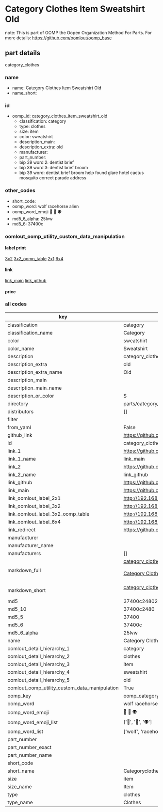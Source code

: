 # Category Clothes Item Sweatshirt Old  

note: This is part of OOMP the Oopen Organization Method For Parts. For more details: https://github.com/oomlout/oomp_base

##  part details
  



category_clothes



### name
* name: Category Clothes Item Sweatshirt Old
* name_short: 
### id
* oomp_id: category_clothes_item_sweatshirt_old
  * classification: category
  * type: clothes
  * size: item
  * color: sweatshirt
  * description_main: 
  * description_extra: old
  * manufacturer: 
  * part_number: 
  * bip 39 word 2: dentist brief
  * bip 39 word 3: dentist brief broom
  * bip 39 word: dentist brief broom help found glare hotel cactus mosquito correct parade address

### other_codes
* short_code: 
* oomp_word: wolf racehorse alien
* oomp_word_emoji :wolf: :racehorse: :alien:
* md5_6_alpha: 25lvw
* md5_6: 37400c






### oomlout_oomp_utility_custom_data_manipulation
#### label print
[3x2](http://192.168.1.245:1112/?label=oomp%2025lvw)
[3x2_oomp_table](http://192.168.1.108:1112/?label=oomp%2025lvw)
[2x1](http://192.168.1.242:1112/?label=oomp%2025lvw)
[6x4](http://192.168.1.55:1112/?label=oomp%2025lvw)    

#### link

[link_main](https://github.com/oomlout/oomlout_oomp_version_1_messy/tree/main/parts/category_clothes_item_sweatshirt_old) [link_github](https://github.com/oomlout/oomlout_oomp_version_1_messy/tree/main/parts/category_clothes_item_sweatshirt_old)                             

#### price







### all codes 
| key | value |  
| --- | --- |  
| classification | category |  
| classification_name | Category |  
| color | sweatshirt |  
| color_name | Sweatshirt |  
| description | category_clothes |  
| description_extra | old |  
| description_extra_name | Old |  
| description_main |  |  
| description_main_name |  |  
| description_or_color | S  |  
| directory | parts/category_clothes_item_sweatshirt_old |  
| distributors | [] |  
| filter |  |  
| from_yaml | False |  
| github_link | https://github.com/oomlout/oomlout_oomp_part_src/tree/main/parts/category_clothes_item_sweatshirt_old |  
| id | category_clothes_item_sweatshirt_old |  
| link_1 | https://github.com/oomlout/oomlout_oomp_version_1_messy/tree/main/parts/category_clothes_item_sweatshirt_old |  
| link_1_name | link_main |  
| link_2 | https://github.com/oomlout/oomlout_oomp_version_1_messy/tree/main/parts/category_clothes_item_sweatshirt_old |  
| link_2_name | link_github |  
| link_github | https://github.com/oomlout/oomlout_oomp_version_1_messy/tree/main/parts/category_clothes_item_sweatshirt_old |  
| link_main | https://github.com/oomlout/oomlout_oomp_version_1_messy/tree/main/parts/category_clothes_item_sweatshirt_old |  
| link_oomlout_label_2x1 | http://192.168.1.242:1112/?label=oomp%2025lvw |  
| link_oomlout_label_3x2 | http://192.168.1.245:1112/?label=oomp%2025lvw |  
| link_oomlout_label_3x2_oomp_table | http://192.168.1.108:1112/?label=oomp%2025lvw |  
| link_oomlout_label_6x4 | http://192.168.1.55:1112/?label=oomp%2025lvw |  
| link_redirect | https://github.com/oomlout/oomlout_oomp_version_1_messy/tree/main/parts/category_clothes_item_sweatshirt_old |  
| manufacturer |  |  
| manufacturer_name |  |  
| manufacturers | [] |  
| markdown_full | [category_clothes_item_sweatshirt_old](none)<br>[](none)<br>[Category Clothes Item Sweatshirt Old](none)<br><br> |  
| markdown_short | [category_clothes_item_sweatshirt_old](none)<br><br> |  
| md5 | 37400c2480200dc58b2e16b03986f9d4 |  
| md5_10 | 37400c2480 |  
| md5_5 | 37400 |  
| md5_6 | 37400c |  
| md5_6_alpha | 25lvw |  
| name | Category Clothes Item Sweatshirt Old |  
| oomlout_detail_hierarchy_1 | category |  
| oomlout_detail_hierarchy_2 | clothes |  
| oomlout_detail_hierarchy_3 | item |  
| oomlout_detail_hierarchy_4 | sweatshirt |  
| oomlout_detail_hierarchy_5 | old |  
| oomlout_oomp_utility_custom_data_manipulation | True |  
| oomp_key | oomp_category_clothes_item_sweatshirt_old |  
| oomp_word | wolf racehorse alien |  
| oomp_word_emoji | :wolf: :racehorse: :alien: |  
| oomp_word_emoji_list | [':wolf:', ':racehorse:', ':alien:'] |  
| oomp_word_list | ['wolf', 'racehorse', 'alien'] |  
| part_number |  |  
| part_number_exact |  |  
| part_number_name |  |  
| short_code |  |  
| short_name | Categoryclothes |  
| size | item |  
| size_name | Item |  
| type | clothes |  
| type_name | Clothes |  
